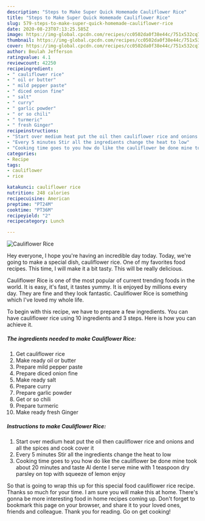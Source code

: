 ```yaml
---
description: "Steps to Make Super Quick Homemade Cauliflower Rice"
title: "Steps to Make Super Quick Homemade Cauliflower Rice"
slug: 579-steps-to-make-super-quick-homemade-cauliflower-rice
date: 2020-08-23T07:13:25.585Z
image: https://img-global.cpcdn.com/recipes/cc0502da0f38e44c/751x532cq70/cauliflower-rice-recipe-main-photo.jpg
thumbnail: https://img-global.cpcdn.com/recipes/cc0502da0f38e44c/751x532cq70/cauliflower-rice-recipe-main-photo.jpg
cover: https://img-global.cpcdn.com/recipes/cc0502da0f38e44c/751x532cq70/cauliflower-rice-recipe-main-photo.jpg
author: Beulah Jefferson
ratingvalue: 4.1
reviewcount: 42250
recipeingredient:
- " cauliflower rice"
- " oil or butter"
- " mild pepper paste"
- " diced onion fine"
- " salt"
- " curry"
- " garlic powder"
- " or so chili"
- " turmeric"
- " fresh Ginger"
recipeinstructions:
- "Start over medium heat put the oil then cauliflower rice and onions and all the spices and cook cover it"
- "Every 5 minutes Stir all the ingredients change the heat to low"
- "Cooking time goes to you how do like the cauliflower be done mine took about 20 minutes and taste Al dente I serve mine with 1 teaspoon dry parsley on top with squeeze of lemon enjoy"
categories:
- Recipe
tags:
- cauliflower
- rice

katakunci: cauliflower rice 
nutrition: 248 calories
recipecuisine: American
preptime: "PT24M"
cooktime: "PT36M"
recipeyield: "2"
recipecategory: Lunch

---
```



![Cauliflower Rice](https://img-global.cpcdn.com/recipes/cc0502da0f38e44c/751x532cq70/cauliflower-rice-recipe-main-photo.jpg)

Hey everyone, I hope you're having an incredible day today. Today, we're going to make a special dish, cauliflower rice. One of my favorites food recipes. This time, I will make it a bit tasty. This will be really delicious.



Cauliflower Rice is one of the most popular of current trending foods in the world. It is easy, it's fast, it tastes yummy. It is enjoyed by millions every day. They are fine and they look fantastic. Cauliflower Rice is something which I've loved my whole life.


To begin with this recipe, we have to prepare a few ingredients. You can have cauliflower rice using 10 ingredients and 3 steps. Here is how you can achieve it.

<!--inarticleads1-->

##### The ingredients needed to make Cauliflower Rice:

1. Get  cauliflower rice
1. Make ready  oil or butter
1. Prepare  mild pepper paste
1. Prepare  diced onion fine
1. Make ready  salt
1. Prepare  curry
1. Prepare  garlic powder
1. Get  or so chili
1. Prepare  turmeric
1. Make ready  fresh Ginger




<!--inarticleads2-->

##### Instructions to make Cauliflower Rice:

1. Start over medium heat put the oil then cauliflower rice and onions and all the spices and cook cover it
1. Every 5 minutes Stir all the ingredients change the heat to low
1. Cooking time goes to you how do like the cauliflower be done mine took about 20 minutes and taste Al dente I serve mine with 1 teaspoon dry parsley on top with squeeze of lemon enjoy




So that is going to wrap this up for this special food cauliflower rice recipe. Thanks so much for your time. I am sure you will make this at home. There's gonna be more interesting food in home recipes coming up. Don't forget to bookmark this page on your browser, and share it to your loved ones, friends and colleague. Thank you for reading. Go on get cooking!
